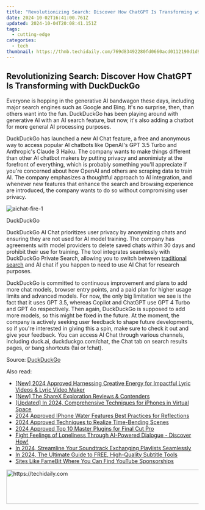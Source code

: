 ```yaml
---
title: "Revolutionizing Search: Discover How ChatGPT Is Transforming with DuckDuckGo"
date: 2024-10-02T16:41:00.761Z
updated: 2024-10-04T20:08:41.151Z
tags:
  - cutting-edge
categories:
  - tech
thumbnail: https://thmb.techidaily.com/769d83492280fd0660acd0112190d1d990d0e4305860168c39e79719f29b2ea7.jpg
---
```


## Revolutionizing Search: Discover How ChatGPT Is Transforming with DuckDuckGo

Everyone is hopping in the generative AI bandwagon these days, including major search engines such as Google and Bing. It's no surprise, then, than others want into the fun. DuckDuckGo has been playing around with generative AI with an AI search feature, but now, it's also adding a chatbot for more general AI processing purposes.

 DuckDuckGo has launched a new AI Chat feature, a free and anonymous way to access popular AI chatbots like OpenAI's GPT 3.5 Turbo and Anthropic's Claude 3 Haiku. The company wants to make things different than other AI chatbot makers by putting privacy and anonimiuty at the forefront of everything, which is probably something you'll appreciate if you're concerned about how OpenAI and others are scraping data to train AI. The company emphasizes a thoughtful approach to AI integration, and whenever new features that enhance the search and browsing experience are introduced, the company wants to do so without compromising user privacy.

![aichat-fire-1](https://static1.howtogeekimages.com/wordpress/wp-content/uploads/2024/06/aichat-fire-1.jpg) 

DuckDuckGo 

 DuckDuckGo AI Chat prioritizes user privacy by anonymizing chats and ensuring they are not used for AI model training. The company has agreements with model providers to delete saved chats within 30 days and prohibit their use for training. The tool integrates seamlessly with DuckDuckGo Private Search, allowing you to switch between [traditional search](https://extra-guidance.techidaily.com/new-mastery-in-simulating-chrono-displacement/) and AI chat if you happen to need to use AI Chat for research purposes.

 DuckDuckGo is committed to continuous improvement and plans to add more chat models, browser entry points, and a paid plan for higher usage limits and advanced models. For now, the only big limitation we see is the fact that it uses GPT 3.5, whereas Copilot and ChatGPT use GPT 4 Turbo and GPT 4o respectively. Then again, DuckDuckGo is supposed to add more models, so this might be fixed in the future. At the moment, the company is actively seeking user feedback to shape future developments, so if you're interested in giving this a spin, make sure to check it out and give your feedback. ​​​​​​​You can access AI Chat through various channels, including duck.ai, duckduckgo.com/chat, the Chat tab on search results pages, or bang shortcuts (!ai or !chat).

 Source: [DuckDuckGo](https://www.spreadprivacy.com/ai-chat/)

<ins class="adsbygoogle"
     style="display:block"
     data-ad-format="autorelaxed"
     data-ad-client="ca-pub-7571918770474297"
     data-ad-slot="1223367746"></ins>

<ins class="adsbygoogle"
     style="display:block"
     data-ad-client="ca-pub-7571918770474297"
     data-ad-slot="8358498916"
     data-ad-format="auto"
     data-full-width-responsive="true"></ins>

<span class="atpl-alsoreadstyle">Also read:</span>
<div><ul>
<li><a href="https://eaxpv-info.techidaily.com/new-2024-approved-harnessing-creative-energy-for-impactful-lyric-videos-and-lyric-video-maker/"><u>[New] 2024 Approved Harnessing Creative Energy for Impactful Lyric Videos & Lyric Video Maker</u></a></li>
<li><a href="https://video-capture.techidaily.com/new-the-sharex-exploration-reviews-and-contenders/"><u>[New] The ShareX Exploration Reviews & Contenders</u></a></li>
<li><a href="https://fox-direct.techidaily.com/updated-in-2024-comprehensive-techniques-for-iphones-in-virtual-space/"><u>[Updated] In 2024, Comprehensive Techniques for iPhones in Virtual Space</u></a></li>
<li><a href="https://extra-approaches.techidaily.com/2024-approved-iphone-water-features-best-practices-for-reflections/"><u>2024 Approved IPhone Water Features Best Practices for Reflections</u></a></li>
<li><a href="https://some-skills.techidaily.com/2024-approved-techniques-to-realize-time-bending-scenes/"><u>2024 Approved Techniques to Realize Time-Bending Scenes</u></a></li>
<li><a href="https://some-skills.techidaily.com/2024-approved-top-10-master-plugins-for-final-cut-pro/"><u>2024 Approved Top 10 Master Plugins for Final Cut Pro</u></a></li>
<li><a href="https://tech-revival.techidaily.com/fight-feelings-of-loneliness-through-ai-powered-dialogue-discover-how/"><u>Fight Feelings of Loneliness Through AI-Powered Dialogue - Discover How!</u></a></li>
<li><a href="https://some-skills.techidaily.com/in-2024-streamline-your-soundtrack-exchanging-playlists-seamlessly/"><u>In 2024, Streamline Your Soundtrack Exchanging Playlists Seamlessly</u></a></li>
<li><a href="https://some-skills.techidaily.com/in-2024-the-ultimate-guide-to-free-high-quality-subtitle-tools/"><u>In 2024, The Ultimate Guide to FREE, High-Quality Subtitle Tools</u></a></li>
<li><a href="https://youtube-videos.techidaily.com/sites-like-famebit-where-you-can-find-youtube-sponsorships/"><u>Sites Like FameBit Where You Can Find YouTube Sponsorships</u></a></li>
</ul></div>

<!-- affiliate ads begin -->
<a href="https://appsumo.8odi.net/c/5597632/2151866/7443" target="_top" id="2151866">
  <img src="//a.impactradius-go.com/display-ad/7443-2151866" border="0" alt="https://techidaily.com" width="728" height="90"/>
</a>
<img height="0" width="0" src="https://appsumo.8odi.net/i/5597632/2151866/7443" style="position:absolute;visibility:hidden;" border="0" />
<!-- affiliate ads end -->

